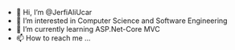 - 👋 Hi, I’m @JerfiAliUcar
- 👀 I’m interested in Computer Science and Software Engineering
- 🌱 I’m currently learning ASP.Net-Core MVC
- 📫 How to reach me ...

<!---
JerfiAliUcar/JerfiAliUcar is a ✨ special ✨ repository because its `README.md` (this file) appears on your GitHub profile.
You can click the Preview link to take a look at your changes.
--->
